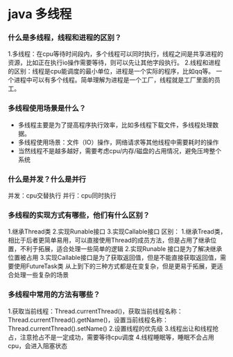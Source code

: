 # java 多线程
### 什么是多线程，线程和进程的区别？
1.多线程：在cpu等待时间段内，多个线程可以同时执行，线程之间是共享进程的资源，比如正在执行io操作需要等待，则可以先让其他字段执行。
2.线程和进程的区别：线程是cpu能调度的最小单位，进程是一个实际的程序，比如qq等。
一个进程中可以有多个线程。简单理解为进程是一个工厂，线程就是工厂里面的员工。

### 多线程使用场景是什么？
- 多线程主要是为了提高程序执行效率，比如多线程下载文件，多线程处理数据。
- 多线程使用场景：文件（IO）操作，网络请求等其他线程中需要耗时的操作
- 当然线程不是越多越好，需要考虑cpu/内存/磁盘的占用情况，避免压垮整个系统

### 什么是并发？什么是并行
并发：cpu交替执行
并行：cpu同时执行

### 多线程的实现方式有哪些，他们有什么区别？
1.继承Thread类
2.实现Runable接口
3.实现Callable接口
区别：
1.继承Tread类，相比于后者更简单易用，可以直接使用Thread的成员方法，但是占用了继承位置，不利于拓展，适合处理一些简单的逻辑
2.实现Runable 接口是为了解决继承位置被占用
3.实现Callable接口是为了获取返回值，但是不能直接获取返回值，需要使用FutureTask类
从上到下的三种方式都是在变复杂，但是更易于拓展，更适合处理一些复杂的场景

### 多线程中常用的方法有哪些？
1.获取当前线程：Thread.currentThread()，获取当前线程名称：Thread.currentThread().getName()，设置当前线程名称：Thread.currentThread().setName()
2.设置线程的优先级
3.线程出让和线程抢占，注意抢占不是一定成功，需要等待cpu调度
4.线程睡眠等，睡眠不会占用cpu，会进入阻塞状态